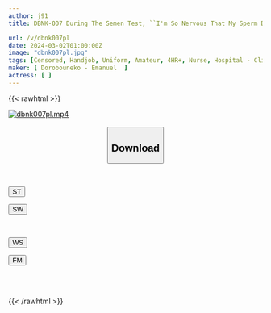 ```yaml
---
author: j91
title: DBNK-007 During The Semen Test, ``I'm So Nervous That My Sperm Doesn't Come Out...'' When I Ask A Nurse To Help Me Ejaculate, What Will Happen...! ? 4 Hours

url: /v/dbnk007pl
date: 2024-03-02T01:00:00Z
image: "dbnk007pl.jpg"
tags: [Censored, Handjob, Uniform, Amateur, 4HR+, Nurse, Hospital - Clinic	]
maker: [ Dorobouneko - Emanuel  ]
actress: [ ]
---
```



{{< rawhtml >}}

<div class="video" data-videoid="4RRy2PPJO1HKqBg">
    <a href="javascript:;">
        <img src="/v/dbnk007pl/dbnk007pl.jpg" width="WIDTH" height="HEIGHT" alt="dbnk007pl.mp4" loading="lazy">
    </a>
</div>

<script type="text/javascript" src="https://j91.asia/asset/on-demand-st.js"></script>

<br>
  <link rel="stylesheet" href="https://j91.asia/asset/bs5.css">
  
  <center>
  <button class="btn btn-primary" type="button" data-bs-toggle="collapse" data-bs-target=".multi-collapse" aria-expanded="false" aria-controls="multiCollapseExample1 multiCollapseExample2"><h2>Download</h2></button></center>
</p>
<div class="row">
  <div class="col">
    <div class="collapse multi-collapse" id="multiCollapseExample1">
      <div class="card card-body">
	      	      <br>
<div class="buttons">  
<p><a href="https://streamtape.to/v/4RRy2PPJO1HKqBg" target="_blank"><button class="btn-hover color-3"><i class="fa fa-download"></i> ST</button></a></p>
<p><a href="https://cdnwish.com/wayu7gccdq1c" target="_blank"><button class="btn-hover color-2"><i class="fa fa-download"></i> SW</button></a></p></div>
    </div>
  </div>
</div>
  <div class="col">
    <div class="collapse multi-collapse" id="multiCollapseExample2">
      <div class="card card-body">
	      <br>
<div class="buttons">
<p><a href="https://wolfstream.tv/z3i4r1nlgvom"><button class="btn-hover color-9"><i class="fa fa-download"></i> WS</button></a></p>
<p><a href="https://filemoon.sx/d/cxb3b8mkjwtu"><button class="btn-hover color-8"><i class="fa fa-download"></i> FM</button></a></p></div>
<br><br>
      </div>
    </div>
  </div>
</div>

{{< /rawhtml >}}